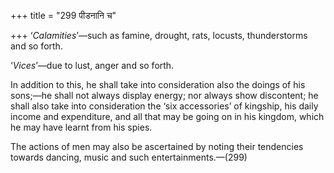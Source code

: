 +++
title = "299 पीडनानि च"

+++
‘*Calamities*’—such as famine, drought, rats, locusts, thunderstorms and
so forth.

‘*Vices*’—due to lust, anger and so forth.

In addition to this, he shall take into consideration also the doings of
his sons;—he shall not always display energy; nor always show
discontent; he shall also take into consideration the ‘six accessories’
of kingship, his daily income and expenditure, and all that may be going
on in his kingdom, which he may have learnt from his spies.

The actions of men may also be ascertained by noting their tendencies
towards dancing, music and such entertainments.—(299)


